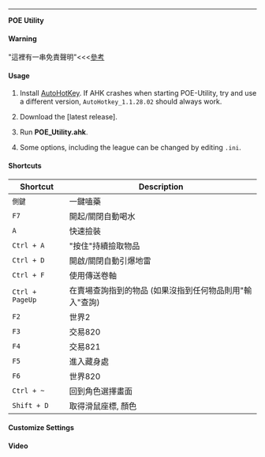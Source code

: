 -----------------------------------

**POE Utility**

#### Warning ####

"這裡有一串免責聲明"<<<[參考](https://www.ptt.cc/bbs/PathofExile/M.1536799446.A.BB1.html)

#### Usage ####

1. Install [AutoHotKey](https://www.autohotkey.com/). If AHK crashes when starting POE-Utility, try and use a different version, `AutoHotkey_1.1.28.02` should always work.

2. Download the [latest release].

3. Run **POE_Utility.ahk**.

4. Some options, including the league can be changed by editing `.ini`.

#### Shortcuts ####

|Shortcut|Description|
|---    |---    |
| `側鍵`      | 一鍵嗑藥 
| `F7`      | 開起/關閉自動喝水
| `A`      | 快速撿裝
| `Ctrl + A`      | "按住"持續撿取物品
| `Ctrl + D`      | 開啟/關閉自動引爆地雷
| `Ctrl + F`      | 使用傳送卷軸 
| `Ctrl + PageUp`      | 在賣場查詢指到的物品 (如果沒指到任何物品則用"輸入"查詢)
| `F2`      | 世界2
| `F3`      | 交易820
| `F4`      | 交易821
| `F5`      | 進入藏身處
| `F6`      | 世界820
| `Ctrl + ~`      | 回到角色選擇畫面
| `Shift + D`      | 取得滑鼠座標, 顏色

#### Customize Settings ####

#### Video ####

<a href="https://www.youtube.com/watch?v=-sM8SynMM5I" target="_blank"></a>
